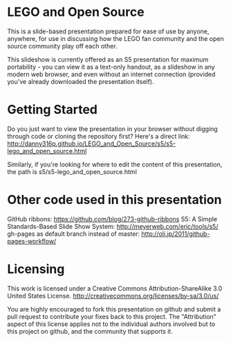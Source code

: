 # LEGO and Open Source

This is a slide-based presentation prepared for ease of use by anyone, anywhere, for use in discussing how the LEGO fan community and the open source community play off each other.

This slideshow is currently offered as an S5 presentation for maximum portability - you can view it as a text-only handout, as a slideshow in any modern web browser, and even without an internet connection (provided you've already downloaded the presentation itself).

# Getting Started

Do you just want to view the presentation in your browser without digging through code or cloning the repository first? Here's a direct link:
http://danny316p.github.io/LEGO_and_Open_Source/s5/s5-lego_and_open_source.html

Similarly, if you're looking for where to edit the content of this presentation, the path is s5/s5-lego_and_open_source.html

# Other code used in this presentation

GitHub ribbons: https://github.com/blog/273-github-ribbons
S5: A Simple Standards-Based Slide Show System: http://meyerweb.com/eric/tools/s5/
gh-pages as default branch instead of master: http://oli.jp/2011/github-pages-workflow/

# Licensing

This work is licensed under a Creative Commons Attribution-ShareAlike 3.0 United States License.
http://creativecommons.org/licenses/by-sa/3.0/us/

You are highly encouraged to fork this presentation on github and submit a pull request to contribute your fixes back to this project. The "Attribution" aspect of this license applies not to the individual authors involved but to this project on github, and the community that supports it.
